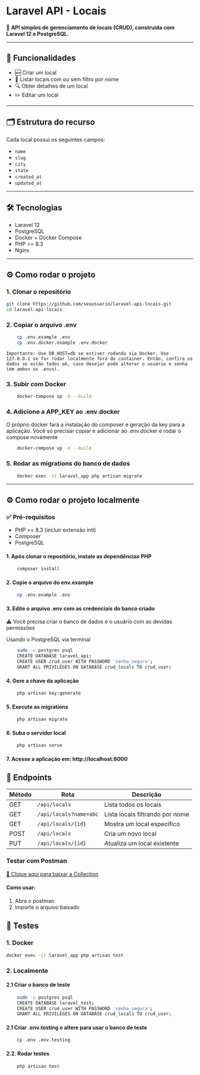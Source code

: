 # Laravel API - Locais

📌 **API simples de gerenciamento de locais (CRUD), construída com Laravel 12 e PostgreSQL.**

---

## 🚀 Funcionalidades

- 🆕 Criar um local
- 📃 Listar locais com ou sem filtro por nome
- 🔍 Obter detalhes de um local
- ✏️ Editar um local

---

## 🗂️ Estrutura do recurso

Cada local possui os seguintes campos:

- `name`
- `slug`
- `city`
- `state`
- `created_at`
- `updated_at`

---

## 🛠️ Tecnologias

- Laravel 12
- PostgreSQL
- Docker + Docker Compose
- PHP >= 8.3
- Nginx

---

## ⚙️ Como rodar o projeto

### 1. Clonar o repositório

```bash
git clone https://github.com/seuusuario/laravel-api-locais.git
cd laravel-api-locais
```

### 2. Copiar o arquivo .env
```bash
    cp .env.example .env
    cp .env.docker.example .env.docker
```

    Importante: Use DB_HOST=db se estiver rodando via Docker. Use 127.0.0.1 se for rodar localmente fora do container. Então, confira os dados se estão todos ok, caso desejar pode alterar o usuário e senha (em ambos os .envs).

### 3. Subir com Docker
```bash
    docker-compose up -d --build
```

### 4. Adicione a APP_KEY ao .env.docker
O próprio docker fará a instalação do composer e geração da key para a aplicação. Você só precisar copiar e adicionar ao .env.docker e rodar o compose novamente

```bash
    docker-compose up -d --build
```

### 5. Rodar as migrations do banco de dados

``` bash
    docker exec -it laravel_app php artisan migrate
```

---

## ⚙️ Como rodar o projeto localmente

### ✅ Pré-requisitos

- PHP >= 8.3 (incluir extensão intl)
- Composer
- PostgreSQL

#### 1. Após clonar o repositório, instale as dependências PHP
```bash
    composer install
```

#### 2. Copie o arquivo do env.example
```bash
    cp .env.example .env
```

#### 3. Edite o arquivo .env com as credenciais do banco criado

⚠️ Você precisa criar o banco de dados e o usuário com as devidas permissões 

Usando o PostgreSQL via terminal
```bash
    sudo -u postgres psql
    CREATE DATABASE laravel_api;
    CREATE USER crud_user WITH PASSWORD 'senha_segura';
    GRANT ALL PRIVILEGES ON DATABASE crud_locals TO crud_user;
```

#### 4. Gere a chave da aplicação
```bash
    php artisan key:generate
```

#### 5. Execute as migrations
```bash
    php artisan migrate
```

#### 6. Suba o servidor local
```bash
    php artisan serve
```

#### 7. Acesse a aplicação em: http://localhost:8000

## 📮 Endpoints

| Método | Rota                   | Descrição                       |
| ------ | ---------------------- | ------------------------------- |
| GET    | `/api/locals`          | Lista todos os locais           |
| GET    | `/api/locals?name=abc` | Lista locais filtrando por nome |
| GET    | `/api/locals/{id}`     | Mostra um local específico      |
| POST   | `/api/locals`          | Cria um novo local              |
| PUT    | `/api/locals/{id}`     | Atualiza um local existente     |

### Testar com Postman

[📂 Clique aqui para baixar a Collection](postman/API%20Locals.postman_collection.json)

#### Como usar:
1. Abra o postman
2. Importe o arquivo baixado

## 🧪 Testes

### 1. Docker 

``` bash
docker exec -it laravel_app php artisan test
```

### 2. Localmente
#### 2.1 Criar o banco de teste
```bash
    sudo -u postgres psql
    CREATE DATABASE laravel_test;
    CREATE USER crud_user WITH PASSWORD 'senha_segura';
    GRANT ALL PRIVILEGES ON DATABASE crud_locals TO crud_user;
```

#### 2.1 Criar .env.testing e altere para usar o banco de teste
``` bash
    cp .env .env.testing
```

#### 2.2. Rodar testes
``` bash
    php artisan test
```
